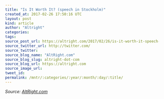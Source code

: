 ```yaml
---
title: "Is It Worth It? (speech in Stockholm)"
created_at: 2017-02-26 17:50:16 UTC
layout: post
kind: article
author: "Altright"
categories: 
tags: 
source_post_url: https://altright.com/2017/02/26/is-it-worth-it-speech-in-stockholm/
source_twitter_url: http://twitter.com/
source_twitter: 
source_blog_name: "AltRight.com"
source_blog_slug: altright-dot-com
source_blog_url: https://altright.com
source_image_url: 
tweet_id:
permalink: /mntr/:categories/:year/:month/:day/:title/
---
```

<div class="">
    <i>Source: <a href="https://altright.com">AltRight.com</a></i>
</div>

